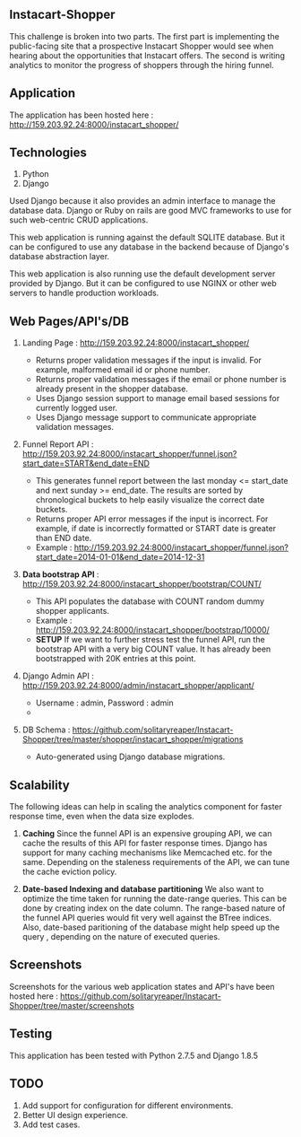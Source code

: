 ## Instacart-Shopper
This challenge is broken into two parts. The first part is implementing the public-facing site that a prospective Instacart Shopper would see when hearing about the opportunities that Instacart offers. The second is writing analytics to monitor the progress of shoppers through the hiring funnel.

## Application
The application has been hosted here : http://159.203.92.24:8000/instacart_shopper/

## Technologies
1. Python
2. Django

Used Django because it also provides an admin interface to manage the database data. Django or Ruby on rails are good MVC frameworks to use for such web-centric CRUD applications.

This web application is running against the default SQLITE database. But it can be configured to use any database in the backend because of Django's database abstraction layer.

This web application is also running use the default development server provided by Django. But it can be configured to use NGINX or other web servers to handle production workloads.

## Web Pages/API's/DB
1. Landing Page : http://159.203.92.24:8000/instacart_shopper/
   * Returns proper validation messages if the input is invalid. For example, malformed email id or phone number.
   * Returns proper validation messages if the email or phone number is already present in the shopper database.
   * Uses Django session support to manage email based sessions for currently logged user.
   * Uses Django message support to communicate appropriate validation messages.

2. Funnel Report API : http://159.203.92.24:8000/instacart_shopper/funnel.json?start_date=START&end_date=END
    * This generates funnel report between the last monday <= start_date and next sunday >= end_date. The results are sorted by 
    chronological buckets to help easily visualize the correct date buckets.
    * Returns proper API error messages if the input is incorrect. For example, if date is incorrectly formatted or START date        is greater than END date. 
    * Example : http://159.203.92.24:8000/instacart_shopper/funnel.json?start_date=2014-01-01&end_date=2014-12-31

3. **Data bootstrap API** : http://159.203.92.24:8000/instacart_shopper/bootstrap/COUNT/
    * This API populates the database with COUNT random dummy shopper applicants.
    * Example : http://159.203.92.24:8000/instacart_shopper/bootstrap/10000/
    * **SETUP** If we want to further stress test the funnel API, run the bootstrap API with a very big COUNT value. It has 
      already been bootstrapped with 20K entries at this point.
 
4. Django Admin API : http://159.203.92.24:8000/admin/instacart_shopper/applicant/
    * Username : admin, Password : admin
    * 
5.  DB Schema : https://github.com/solitaryreaper/Instacart-Shopper/tree/master/shopper/instacart_shopper/migrations
    * Auto-generated using Django database migrations.

## Scalability
The following ideas can help in scaling the analytics component for faster response time, even when the data size explodes.
  1. **Caching**
    Since the funnel API is an expensive grouping API, we can cache the results of this API for faster response times. Django 
    has support for many caching mechanisms like Memcached etc. for the same. Depending on the staleness requirements of the 
    API, we can tune the cache eviction policy.

  2. **Date-based Indexing and database partitioning**
    We also want to optimize the time taken for running the date-range queries. This can be done by creating index on the date 
    column. The range-based nature of the funnel API queries would fit very well against the BTree indices. Also, date-based paritioning of the database might help speed up the query , depending on the nature of executed        queries.

## Screenshots
Screenshots for the various web application states and API's have been hosted here : https://github.com/solitaryreaper/Instacart-Shopper/tree/master/screenshots

## Testing
This application has been tested with Python 2.7.5 and Django 1.8.5

## TODO
1. Add support for configuration for different environments.
2. Better UI design experience.
3. Add test cases.
